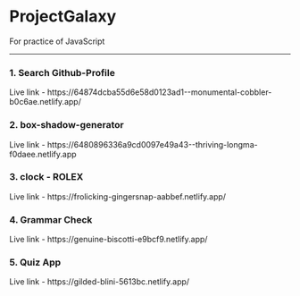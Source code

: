 # ProjectGalaxy
For practice of JavaScript
<hr>
<h3>1. Search Github-Profile</h3>
    Live link - https://64874dcba55d6e58d0123ad1--monumental-cobbler-b0c6ae.netlify.app/

<h3>2. box-shadow-generator</h3>
    Live link - https://6480896336a9cd0097e49a43--thriving-longma-f0daee.netlify.app
<h3>3. clock - ROLEX</h3>
    Live link - https://frolicking-gingersnap-aabbef.netlify.app/

<h3>4. Grammar Check</h3>
    Live link - https://genuine-biscotti-e9bcf9.netlify.app/
<h3>5. Quiz App</h3>
    Live link - https://gilded-blini-5613bc.netlify.app/

